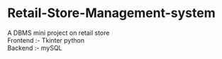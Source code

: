 # Retail-Store-Management-system
A DBMS mini project on retail store <br/>
Frontend :- Tkinter python <br/>
Backend :- mySQL <br/>
